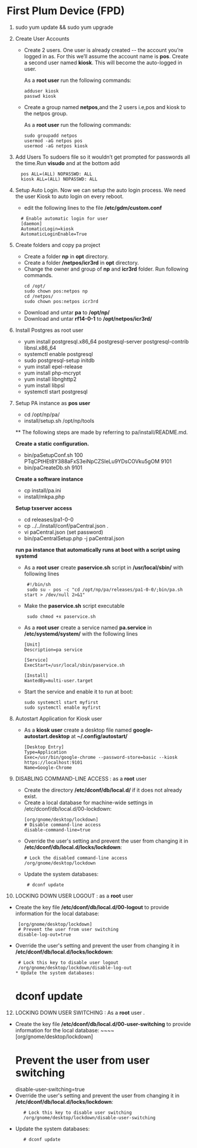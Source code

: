 # First Plum Device (FPD)

1. sudo yum update && sudo yum upgrade
2. Create User Accounts
   * Create 2 users. One user is already created -- the account you’re logged in as. For this we’ll assume the account name        is __pos__. Create a second user named __kiosk__. This will become the auto-logged in user.<br>
   
     As a __root user__ run the following commands:
     ~~~
     adduser kiosk
     passwd kiosk
     ~~~  
   * Create a group named __netpos__,and the 2 users i.e,pos and kiosk to the netpos group.<br>
   
     As a __root user__ run the following commands:
     ~~~
     sudo groupadd netpos
     usermod -aG netpos pos
     usermod -aG netpos kiosk
3. Add Users To sudoers file so it wouldn’t get prompted for passwords all the time.Run __visudo__ and at the bottom add
    ~~~
      pos ALL=(ALL) NOPASSWD: ALL
      kiosk ALL=(ALL) NOPASSWD: ALL
4. Setup Auto Login. Now we can setup the auto login process. We need the user Kiosk to auto login on every reboot. 
   * edit the following lines to the file __/etc/gdm/custom.conf__
    ~~~~~ 
      # Enable automatic login for user
      [daemon]
      AutomaticLogin=kiosk
      AutomaticLoginEnable=True
    ~~~~~ 
5. Create folders and copy pa project
   * Create a folder __np__ in __opt__ directory.
   * Create a folder __/netpos/icr3rd__ in __opt__ directory.
   * Change the owner and group of __np__ and __icr3rd__ folder. Run following commands. 
     ~~~
     cd /opt/
     sudo chown pos:netpos np
     cd /netpos/
     sudo chown pos:netpos icr3rd
   * Download and untar  __pa__ to __/opt/np/__
   * Download and untar  __rf14-0-1__ to __/opt/netpos/icr3rd/__
   
7. Install Postgres as root user
   * yum install postgresql.x86_64  postgresql-server postgresql-contrib  libnsl.x86_64
   * systemctl enable postgresql
   * sudo postgresql-setup initdb 
   * yum install epel-release
   * yum install php-mcrypt
   * yum install libnghttp2
   * yum install libpsl
   * systemctl start postgresql
8. Setup PA instance as __pos user__
   * cd /opt/np/pa/
   * install/setup.sh /opt/np/tools
  
   ** The following steps are made by referring to pa/install/README.md.<br>
    
   __Create a static configuration.__
     * bin/paSetupConf.sh 100 PTqCPtHEt8Y388aFxS3eiNpCZSIeLu9YDsCOVku5gOM 9101
     * bin/paCreateDb.sh 9101 <br>

   __Create a software instance__
     * cp install/pa.ini
     * install/mkpa.php <br>

   __Setup txserver access__
     * cd releases/pa1-0-0
     * cp ../../install/conf/paCentral.json .
     * vi paCentral.json                (set password)
     * bin/paCentralSetup.php -j paCentral.json <br>

   __run pa instance that automatically runs at boot with a script using systemd__
     * As a __root user__ create __paservice.sh__ script in __/usr/local/sbin/__ with following lines
        ~~~~
         #!/bin/sh
         sudo su - pos -c "cd /opt/np/pa/releases/pa1-0-0/;bin/pa.sh start > /dev/null 2>&1"
     * Make the __paservice.sh__ script executable
        ~~~~
         sudo chmod +x paservice.sh
     * As a __root user__ create a service named __pa.service__ in __/etc/systemd/system/__ with the following lines
        ~~~~
        [Unit]
        Description=pa service

        [Service]
        ExecStart=/usr/local/sbin/paservice.sh

        [Install]
        WantedBy=multi-user.target
     * Start the service and  enable it to run at boot:
        ~~~~~
        sudo systemctl start myfirst
        sudo systemctl enable myfirst        
9. Autostart Application for Kiosk user
     * As a __kiosk user__ create a desktop file named __google-autostart.desktop__ at __~/.config/autostart/__ 
        ~~~~~
        [Desktop Entry]
        Type=Application
        Exec=/usr/bin/google-chrome --password-store=basic --kiosk https://localhost:9101
        Name=Google-Chrome
        
10. DISABLING COMMAND-LINE ACCESS : as a __root__ user
     * Create the directory __/etc/dconf/db/local.d/__ if it does not already exist.
     * Create a local database for machine-wide settings in /etc/dconf/db/local.d/00-lockdown:
        ~~~~~~~~
        [org/gnome/desktop/lockdown]
        # Disable command-line access
        disable-command-line=true
     * Override the user's setting and prevent the user from changing it in __/etc/dconf/db/local.d/locks/lockdown__:
        ~~~~~~~
        # Lock the disabled command-line access
        /org/gnome/desktop/lockdown  
     * Update the system databases:
         ~~~
          # dconf update
11. LOCKING DOWN USER LOGOUT : as a __root__ user
   * Create the key file __/etc/dconf/db/local.d/00-logout__ to provide information for the local database:
       ~~~~
        [org/gnome/desktop/lockdown]
        # Prevent the user from user switching
        disable-log-out=true
   * Override the user's setting and prevent the user from changing it in __/etc/dconf/db/local.d/locks/lockdown__:
       ~~~~
        # Lock this key to disable user logout
        /org/gnome/desktop/lockdown/disable-log-out
     * Update the system databases:
       ~~~~
        # dconf update
12. LOCKING DOWN USER SWITCHING : As a __root__ user    .
   * Create the key file __/etc/dconf/db/local.d/00-user-switching__ to provide information for the local database:
    ~~~~
        [org/gnome/desktop/lockdown]
        # Prevent the user from user switching
        disable-user-switching=true
   * Override the user's setting and prevent the user from changing it in __/etc/dconf/db/local.d/locks/lockdown__:
     ~~~~
        # Lock this key to disable user switching
        /org/gnome/desktop/lockdown/disable-user-switching
   * Update the system databases:
     ~~~~
        # dconf update 
